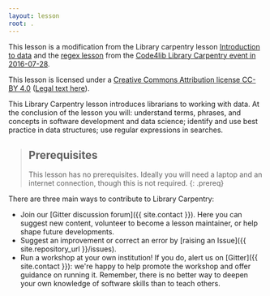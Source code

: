 ```yaml
---
layout: lesson
root: .
---
```


This lesson is a modification from the Library carpentry lesson [Introduction to data](https://data-lessons.github.io/library-data-intro/) and the [regex lesson](https://github.com/code4libtoronto/2016-07-28-librarycarpentrylessons/blob/master/regex/regex.md) from the [Code4lib Library Carpentry event in 2016-07-28](https://code4libtoronto.github.io/2016-07-28-librarycarpentry/). 

This lesson is licensed under a [Creative Commons Attribution license CC-BY 4.0](https://creativecommons.org/licenses/by/4.0/) ([Legal text here](https://creativecommons.org/licenses/by/4.0/legalcode)). 

This Library Carpentry lesson introduces librarians to working with data. At the conclusion of the lesson you will: understand terms, phrases, and concepts in software development and data science; identify and use best practice in data structures; use regular expressions in searches.

> ## Prerequisites
>
> This lesson has no prerequisites. Ideally you will need a laptop and an internet connection, though this is not required.
{: .prereq}

There are three main ways to contribute to Library Carpentry:

- Join our [Gitter discussion forum]({{ site.contact }}). Here you can suggest new content, volunteer to become a lesson maintainer, or help shape future developments.
- Suggest an improvement or correct an error by [raising an Issue]({{ site.repository_url }}/issues).
- Run a workshop at your own institution! If you do, alert us on [Gitter]({{ site.contact }}): we're happy to help promote the workshop and offer guidance on running it. Remember, there is no better way to deepen your own knowledge of software skills than to teach others.
